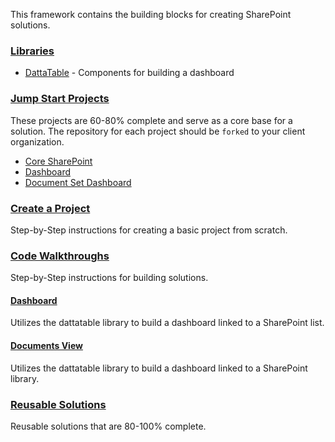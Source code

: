 This framework contains the building blocks for creating SharePoint solutions.

### [Libraries](/libraries)

* [DattaTable](/dattatable) - Components for building a dashboard

### [Jump Start Projects](/jump-start-projects)

These projects are 60-80% complete and serve as a core base for a solution. The repository for each project should be `forked` to your client organization.

* [Core SharePoint](/jump-start-projects/available-projects/core-sp)
* [Dashboard](/jump-start-projects/available-projects/dashboard)
* [Document Set Dashboard](/jump-start-projects/available-projects/docset-dashboard)

### [Create a Project](/overview/create-project)

Step-by-Step instructions for creating a basic project from scratch.

### [Code Walkthroughs](https://dattabase.com/examples)

Step-by-Step instructions for building solutions.

#### [Dashboard](https://dattabase.com/examples/#basic-dashboard)

Utilizes the dattatable library to build a dashboard linked to a SharePoint list.

#### [Documents View](https://dattabase.com/examples/#documents-view-webpart)

Utilizes the dattatable library to build a dashboard linked to a SharePoint library.

### [Reusable Solutions](https://spsprinkles.com)

Reusable solutions that are 80-100% complete.